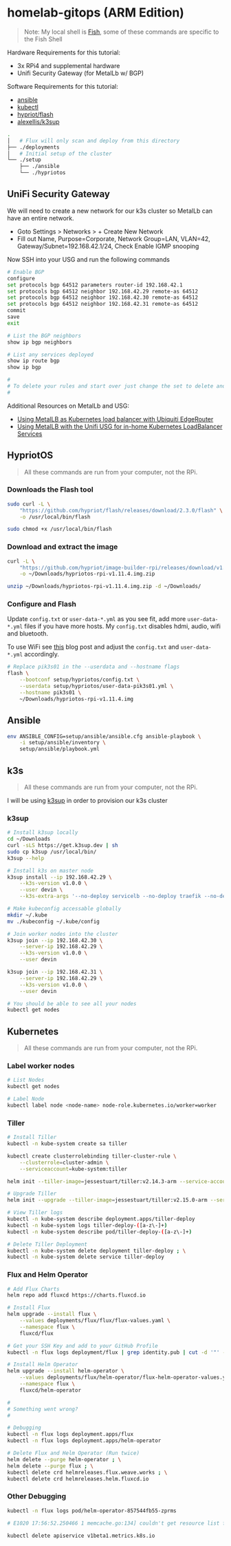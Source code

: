 # homelab-gitops (ARM Edition)

> Note: My local shell is [Fish](https://fishshell.com/), some of these commands are specific to the Fish Shell

Hardware Requirements for this tutorial:

- 3x RPi4 and supplemental hardware
- Unifi Security Gateway (for MetalLb w/ BGP)

Software Requirements for this tutorial:

- [ansible](https://docs.ansible.com/ansible/latest/installation_guide/intro_installation.html)
- [kubectl](https://kubernetes.io/docs/tasks/tools/install-kubectl/)
- [hypriot/flash](https://github.com/hypriot/flash)
- [alexellis/k3sup](https://github.com/alexellis/k3sup)

```bash
.
│   # Flux will only scan and deploy from this directory
├── ./deployments
│   # Initial setup of the cluster
└── ./setup
    ├── ./ansible
    └── ./hypriotos
```

## UniFi Security Gateway

We will need to create a new network for our k3s cluster so MetalLb can have an entire network.

- Goto Settings > Networks > + Create New Network
- Fill out Name, Purpose=Corporate, Network Group=LAN, VLAN=42, Gateway/Subnet=192.168.42.1/24, Check Enable IGMP snooping

Now SSH into your USG and run the following commands

```bash
# Enable BGP
configure
set protocols bgp 64512 parameters router-id 192.168.42.1
set protocols bgp 64512 neighbor 192.168.42.29 remote-as 64512
set protocols bgp 64512 neighbor 192.168.42.30 remote-as 64512
set protocols bgp 64512 neighbor 192.168.42.31 remote-as 64512
commit
save
exit

# List the BGP neighbors
show ip bgp neighbors

# List any services deployed
show ip route bgp
show ip bgp

#
# To delete your rules and start over just change the set to delete and run thru in that order again
#

```

Additional Resources on MetalLb and USG:

- [Using MetalLB as Kubernetes load balancer with Ubiquiti EdgeRouter](https://medium.com/@ipuustin/using-metallb-as-kubernetes-load-balancer-with-ubiquiti-edgerouter-7ff680e9dca3)
- [Using MetalLB with the Unifi USG for in-home Kubernetes LoadBalancer Services](http://blog.cowger.us/2019/02/10/using-metallb-with-the-unifi-usg-for-in-home-kubernetes-loadbalancer-services.html)


## HypriotOS

> All these commands are run from your computer, not the RPi.

### Downloads the Flash tool

```bash
sudo curl -L \
    "https://github.com/hypriot/flash/releases/download/2.3.0/flash" \
    -o /usr/local/bin/flash

sudo chmod +x /usr/local/bin/flash
```

### Download and extract the image

```bash
curl -L \
    "https://github.com/hypriot/image-builder-rpi/releases/download/v1.11.4/hypriotos-rpi-v1.11.4.img.zip" \
    -o ~/Downloads/hypriotos-rpi-v1.11.4.img.zip

unzip ~/Downloads/hypriotos-rpi-v1.11.4.img.zip -d ~/Downloads/
```

### Configure and Flash

Update `config.txt` or `user-data-*.yml` as you see fit, add more `user-data-*.yml` files if you have more hosts. My `config.txt` disables hdmi, audio, wifi and bluetooth.

To use WiFi see [this](https://johnwyles.github.io/posts/setting-up-kubernetes-and-openfaas-on-a-raspberry-pi-cluster-using-hypriot/) blog post and adjust the `config.txt` and `user-data-*.yml` accordingly.

```bash
# Replace pik3s01 in the --userdata and --hostname flags
flash \
    --bootconf setup/hypriotos/config.txt \
    --userdata setup/hypriotos/user-data-pik3s01.yml \
    --hostname pik3s01 \
    ~/Downloads/hypriotos-rpi-v1.11.4.img
```

## Ansible

```bash
env ANSIBLE_CONFIG=setup/ansible/ansible.cfg ansible-playbook \
    -i setup/ansible/inventory \
    setup/ansible/playbook.yml
```

## k3s

> All these commands are run from your computer, not the RPi.

I will be using [k3sup](https://github.com/alexellis/k3sup) in order to provision our k3s cluster

### k3sup

```bash
# Install k3sup locally
cd ~/Downloads
curl -sLS https://get.k3sup.dev | sh
sudo cp k3sup /usr/local/bin/
k3sup --help

# Install k3s on master node
k3sup install --ip 192.168.42.29 \
    --k3s-version v1.0.0 \
    --user devin \
    --k3s-extra-args '--no-deploy servicelb --no-deploy traefik --no-deploy metrics-server'

# Make kubeconfig accessable globally
mkdir ~/.kube
mv ./kubeconfig ~/.kube/config

# Join worker nodes into the cluster
k3sup join --ip 192.168.42.30 \
    --server-ip 192.168.42.29 \
    --k3s-version v1.0.0 \
    --user devin

k3sup join --ip 192.168.42.31 \
    --server-ip 192.168.42.29 \
    --k3s-version v1.0.0 \
    --user devin

# You should be able to see all your nodes
kubectl get nodes
```

## Kubernetes

> All these commands are run from your computer, not the RPi.

### Label worker nodes

```bash
# List Nodes
kubectl get nodes

# Label Node
kubectl label node <node-name> node-role.kubernetes.io/worker=worker
```

### Tiller

```bash
# Install Tiller
kubectl -n kube-system create sa tiller

kubectl create clusterrolebinding tiller-cluster-rule \
    --clusterrole=cluster-admin \
    --serviceaccount=kube-system:tiller

helm init --tiller-image=jessestuart/tiller:v2.14.3-arm --service-account tiller

# Upgrade Tiller
helm init --upgrade --tiller-image=jessestuart/tiller:v2.15.0-arm --service-account tiller

# View Tiller logs
kubectl -n kube-system describe deployment.apps/tiller-deploy
kubectl -n kube-system logs tiller-deploy-([a-z\-]+)
kubectl -n kube-system describe pod/tiller-deploy-([a-z\-]+)

# Delete Tiller Deployment
kubectl -n kube-system delete deployment tiller-deploy ; \
kubectl -n kube-system delete service tiller-deploy
```

### Flux and Helm Operator

```bash
# Add Flux Charts
helm repo add fluxcd https://charts.fluxcd.io

# Install Flux
helm upgrade --install flux \
    --values deployments/flux/flux/flux-values.yaml \
    --namespace flux \
    fluxcd/flux

# Get your SSH Key and add to your GitHub Profile
kubectl -n flux logs deployment/flux | grep identity.pub | cut -d '"' -f2

# Install Helm Operator
helm upgrade --install helm-operator \
    --values deployments/flux/helm-operator/flux-helm-operator-values.yaml \
    --namespace flux \
    fluxcd/helm-operator

#
# Something went wrong?
#

# Debugging
kubectl -n flux logs deployment.apps/flux
kubectl -n flux logs deployment.apps/helm-operator

# Delete Flux and Helm Operator (Run twice)
helm delete --purge helm-operator ; \
helm delete --purge flux ; \
kubectl delete crd helmreleases.flux.weave.works ; \
kubectl delete crd helmreleases.helm.fluxcd.io
```

### Other Debugging

```bash
kubectl -n flux logs pod/helm-operator-857544fb55-zprms

# E1020 17:56:52.250466 1 memcache.go:134] couldn't get resource list for metrics.k8s.io/v1beta1: the server is currently unable to handle the request

kubectl delete apiservice v1beta1.metrics.k8s.io
```
